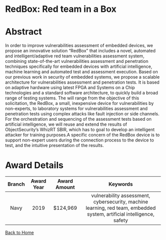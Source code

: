 
RedBox: Red team in a Box
=========================

# Abstract


In order to improve vulnerabilities assessment of embedded devices, we propose an innovative solution “RedBox” that includes a novel, automated and intelligent/adaptive red team vulnerabilities assessment system, combining state-of-the-art vulnerabilities assessment and penetration techniques specifically for embedded devices with artificial intelligence, machine learning and automated test and assessment execution. Based on our previous work in security of embedded systems, we propose a scalable architecture for vulnerabilities assessment and penetration tests. It is based on adaptive hardware using latest FPGA and Systems on a Chip technologies and a standard software architecture, to quickly build a broad range of testing systems. The will range from the objective of this solicitation, the RedBox, a small, inexpensive device for vulnerabilities by non-experts, to laboratory systems for vulnerabilities assessment and penetration tests using complex attacks like fault injection or side channels. For the orchestration and sequencing of the assessment tests based on artificial intelligence, we will reuse and extend the results of ObjectSecurity’s WhizRT SBIR, which has to goal to develop an intelligent attacker for training purposes.A specific concern of the RedBox device is to support non-expert users during the connection process to the device to test, and the intuitive presentation of the results.  

# Award Details

|Branch|Award Year|Award Amount|Keywords|
| :---: | :---: | :---: | :---: |
|Navy|2019|$124,969|vulnerability assessment, cybersecurity, machine learning, red team, embedded system, artificial intelligence, safety|
  
  


[Back to Home](https://github.com/chrischow/dod_sbir_awards/JH/#1992)